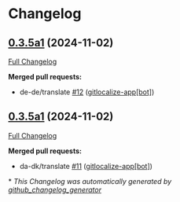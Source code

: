 # Changelog

## [0.3.5a1](https://github.com/OpenVoiceOS/skill-ovos-wallpapers/tree/0.3.5a1) (2024-11-02)

[Full Changelog](https://github.com/OpenVoiceOS/skill-ovos-wallpapers/compare/0.3.5a1...0.3.5a1)

**Merged pull requests:**

- de-de/translate [\#12](https://github.com/OpenVoiceOS/skill-ovos-wallpapers/pull/12) ([gitlocalize-app[bot]](https://github.com/apps/gitlocalize-app))

## [0.3.5a1](https://github.com/OpenVoiceOS/skill-ovos-wallpapers/tree/0.3.5a1) (2024-11-02)

[Full Changelog](https://github.com/OpenVoiceOS/skill-ovos-wallpapers/compare/0.3.4...0.3.5a1)

**Merged pull requests:**

- da-dk/translate [\#11](https://github.com/OpenVoiceOS/skill-ovos-wallpapers/pull/11) ([gitlocalize-app[bot]](https://github.com/apps/gitlocalize-app))



\* *This Changelog was automatically generated by [github_changelog_generator](https://github.com/github-changelog-generator/github-changelog-generator)*
